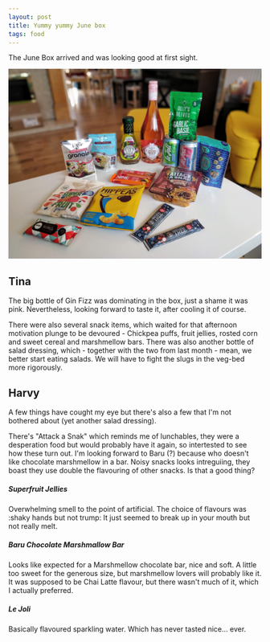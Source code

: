 ```yaml
---
layout: post
title: Yummy yummy June box
tags: food
---
```


The June Box arrived and was looking good at first sight. 

<img src="yummy-yummy-june-spread.jpg" />

Tina
-----
The big bottle of Gin Fizz was dominating in the box, just a shame it was pink. Nevertheless, looking forward to taste it, after cooling it of course. 

There were also several snack items, which waited for that afternoon motivation plunge to be devoured - Chickpea puffs, fruit jellies, rosted corn and sweet cereal and marshmellow bars. There was also another bottle of salad dressing, which - together with the two from last month - mean, we better start eating salads. We will have to fight the slugs in the veg-bed more rigorously. 

Harvy
----
A few things have cought my eye but there's also a few that I'm not bothered about (yet another salad dressing).

There's "Attack a Snak" which reminds me of lunchables, they were a desperation food but would probably have it again, so intertested to see how these turn out.
I'm looking forward to Baru (?) because who doesn't like chocolate marshmellow in a bar. Noisy snacks looks intreguiing, they boast they use double the flavouring of other snacks. Is that a good thing?

##### Superfruit Jellies
Overwhelming smell to the point of artificial. The choice of flavours was :shaky hands but not trump: It just seemed to break up in your mouth but not really melt.

##### Baru Chocolate Marshmallow Bar
Looks like expected for a Marshmellow chocolate bar, nice and soft. A little too sweet for the generous size, but marshmellow lovers will probably like it. It was supposed to be Chai Latte flavour, but there wasn't much of it, which I actually preferred. 

##### Le Joli
Basically flavoured sparkling water. Which has never tasted nice... ever.